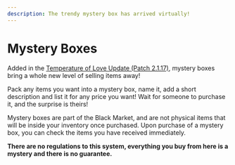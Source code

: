 ```yaml
---
description: The trendy mystery box has arrived virtually!
---
```


# Mystery Boxes

Added in the [Temperature of Love Update \(Patch 2.1.17\)](https://titan.tf/patch/2.1.17), mystery boxes bring a whole new level of selling items away!

Pack any items you want into a mystery box, name it, add a short description and list it for any price you want! Wait for someone to purchase it, and the surprise is theirs!

Mystery boxes are part of the Black Market, and are not physical items that will be inside your inventory once purchased. Upon purchase of a mystery box, you can check the items you have received immediately.

**There are no regulations to this system, everything you buy from here is a mystery and there is no guarantee.**




